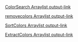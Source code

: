 [ColorSearch Arraylist output-link](https://github.com/Nishitha-Suvarna/Java/blob/main/java1b1.png)

[removecolors Arraylist output-link](https://github.com/Nishitha-Suvarna/Java/blob/main/Screenshot%202025-05-16%20190943.png)

[SortColors Arraylist output-link](https://github.com/Nishitha-Suvarna/Java/blob/main/Screenshot%202025-05-16%20192404.png)

[ExtractColors Arraylist output-link](https://github.com/Nishitha-Suvarna/Java/blob/main/Screenshot%202025-05-16%20193512.png)

